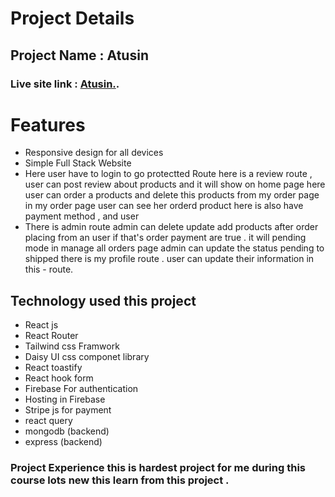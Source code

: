 
# Project Details
## Project Name : Atusin
### Live site link :  [Atusin.](https://sparkling-mochi-f913cf.netlify.app/).

# Features
- Responsive design for all devices
- Simple Full Stack Website
- Here user have to login to go protectted Route here is a review route , user can post review about products and it will show on home page
here user can order a products and delete this products from my order page
in my order page user can see her orderd product
here is also have payment method , and user
- There is admin route admin can delete update add products
after order placing from an user if that's order payment are true . it will pending mode in manage all orders page admin can update the status pending to shipped there is my profile route . user can update their information in this - route.
## Technology used this project
- React js
- React Router
- Tailwind css Framwork
- Daisy UI css componet library
- React toastify
- React hook form
- Firebase For authentication
- Hosting in Firebase
- Stripe js for payment
- react query
- mongodb (backend)
- express (backend)
### Project Experience this is hardest project for me during this course lots new this learn from this project .

